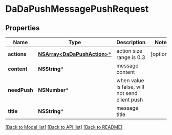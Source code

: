 # DaDaPushMessagePushRequest

## Properties
Name | Type | Description | Notes
------------ | ------------- | ------------- | -------------
**actions** | [**NSArray&lt;DaDaPushAction&gt;***](DaDaPushAction.md) | action size range is 0,3 | [optional] 
**content** | **NSString*** | message content | 
**needPush** | **NSNumber*** | when value is false, will not send client push | 
**title** | **NSString*** | message title | 

[[Back to Model list]](../README.md#documentation-for-models) [[Back to API list]](../README.md#documentation-for-api-endpoints) [[Back to README]](../README.md)


